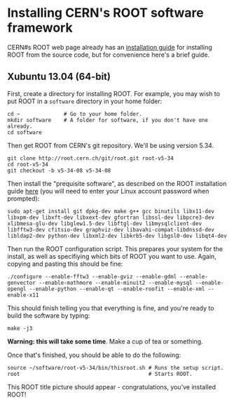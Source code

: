 Installing CERN's ROOT software framework
=========================================

CERN#s ROOT web page already has an
[installation guide](http://root.cern.ch/drupal/content/installing-root-source)
for installing ROOT from the source code, but for convenience here's a brief
guide.

## Xubuntu 13.04 (64-bit)

First, create a directory for installing ROOT. For example, you
may wish to put ROOT in a `software` directory in your home folder:

    cd ~              # Go to your home folder.
    mkdir software    # A folder for software, if you don't have one already.
    cd software

Then get ROOT from CERN's git repository. We'll be using version 5.34.

    git clone http://root.cern.ch/git/root.git root-v5-34
    cd root-v5-34
    git checkout -b v5-34-08 v5-34-08

Then install the "prequisite software", as described on the ROOT
installation guide
[here](http://root.cern.ch/drupal/content/build-prerequisites)
(you will need to enter your Linux account password when prompted):

    sudo apt-get install git dpkg-dev make g++ gcc binutils libx11-dev libxpm-dev libxft-dev libxext-dev gfortran libssl-dev libpcre3-dev xlibmesa-glu-dev libglew1.5-dev libftgl-dev libmysqlclient-dev libfftw3-dev cfitsio-dev graphviz-dev libavahi-compat-libdnssd-dev libldap2-dev python-dev libxml2-dev libkrb5-dev libgsl0-dev libqt4-dev

Then run the ROOT configuration script. This prepares your system for the
install, as well as specifiying which bits of ROOT you want to use.
Again, copying and pasting this should be fine:

    ./configure --enable-fftw3 --enable-gviz --enable-gdml --enable-genvector --enable-mathmore --enable-minuit2 --enable-mysql --enable-opengl --enable-python --enable-qt --enable-roofit --enable-xml --enable-x11

This should finish telling you that everything is fine, and you're ready to
build the software by typing:

    make -j3

**Warning: this will take some time**. Make a cup of tea or something.

Once that's finished, you should be able to do the following:


    source ~/software/root-v5-34/bin/thisroot.sh # Runs the setup script.
    root                                         # Starts ROOT.

This ROOT title picture should appear - congratulations, you've installed ROOT!

